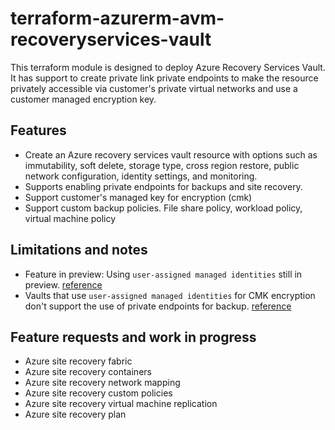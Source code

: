 # terraform-azurerm-avm-recoveryservices-vault

This terraform module is designed to deploy Azure Recovery Services Vault. It has support to create private link private endpoints to make the resource privately accessible via customer's private virtual networks and use a customer managed encryption key.

## Features

* Create an Azure recovery services vault resource with options such as immutability, soft delete, storage type, cross region restore, public network configuration, identity settings, and monitoring.
* Supports enabling private endpoints for backups and site recovery.
* Support customer's managed key for encryption (cmk)
* Support custom backup policies. File share policy, workload policy, virtual machine policy

## Limitations and notes

* Feature in preview: Using `user-assigned managed identities` still in preview. [reference](https://learn.microsoft.com/en-us/azure/backup/encryption-at-rest-with-cmk?tabs=portal#assign-a-user-assigned-managed-identity-to-the-vault-in-preview)
* Vaults that use `user-assigned managed identities` for CMK encryption don't support the use of private endpoints for backup. [reference](https://learn.microsoft.com/en-us/azure/backup/)

## Feature requests and work in progress

* Azure site recovery fabric
* Azure site recovery containers
* Azure site recovery network mapping
* Azure site recovery custom policies
* Azure site recovery virtual machine replication
* Azure site recovery plan

